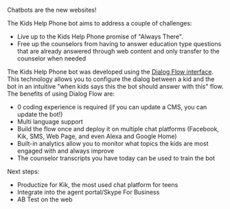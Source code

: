 Chatbots are the new websites!

The Kids Help Phone bot aims to address a couple of challenges:
* Live up to the Kids Help Phone promise of "Always There".
* Free up the counselors from having to answer education type questions that are already answered through web content and only transfer to the counselor when needed

The Kids Help Phone bot was developed using the [Dialog Flow interface](https://console.dialogflow.com/api-client/#/agent/3c3cc1cf-d85e-4758-8c18-a1fd7b9c3afb/intents). This technology allows you to configure the dialog between a kid and the bot in an intuitive "when kids says this the bot should answer with this" flow. The benefits of using Dialog Flow are:
* 0 coding experience is required (if you can update a CMS, you can update the bot!)
* Multi language support
* Build the flow once and deploy it on multiple chat platforms (Facebook, Kik, SMS, Web Page, and even Alexa and Google Home)
* Built-in analytics allow you to monitor what topics the kids are most engaged with and always improve
* The counselor transcripts you have today can be used to train the bot

Next steps:
* Productize for Kik, the most used chat platform for teens
* Integrate into the agent portal/Skype For Business
* AB Test on the web
